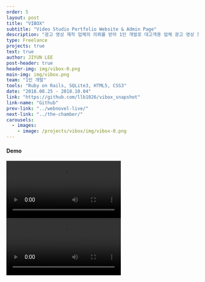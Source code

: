 ```yaml
---
order: 5
layout: post
title: "VIBOX"
subtitle: "Video Studio Portfolio Website & Admin Page"
description: "광고 영상 제작 업체의 의뢰를 받아 1인 개발로 대고객용 업체 광고 영상 포트폴리오 및 영상 제작 의뢰 웹과 내부 직원용 백오피스 웹을 개발했습니다."
type: Freelance
projects: true
text: true
author: JIYUN LEE
post-header: true
header-img: img/vibox-0.png
main-img: img/vibox.png
team: "1인 개발"
tools: "Ruby on Rails, SQLite3, HTML5, CSS3"
date: "2018.08.25 - 2018.10.04"
link: "https://github.com/llb1026/vibox_snapshot"
link-name: "Github"
prev-link: "../webnovel-live/"
next-link: "../the-chamber/"
carousels:
  - images: 
    - image: /projects/vibox/img/vibox-0.png
---
```


#### Demo

<video controls>
    <source src="video/vibox_main.mp4" type="video/mp4">
</video>

<br />

<video controls>
    <source src="video/vibox_backoffice.mp4" type="video/mp4">
</video>
